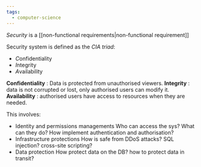```yaml
---
tags:
  - computer-science
---
```

*Security* is a [[non-functional requirements|non-functional requirement]]

Security system is defined as the *CIA triad*:
- *C*onfidentiality
- *I*ntegrity
- *A*vailability

**Confidentiality** : Data is protected from unauthorised viewers.
**Integrity** : data is not corrupted or lost, only authorised users can modify it.
**Availability** : authorised users have access to resources when they are needed.

This involves:
- Identity and permissions managements
		Who can access the sys? What can they do?
		How implement authentication and authorisation?
- Infrastructure protections
		How is safe from DDoS attacks?
		SQL injection? cross-site scripting?
- Data protection
		How protect data on the DB? how to protect data in transit?